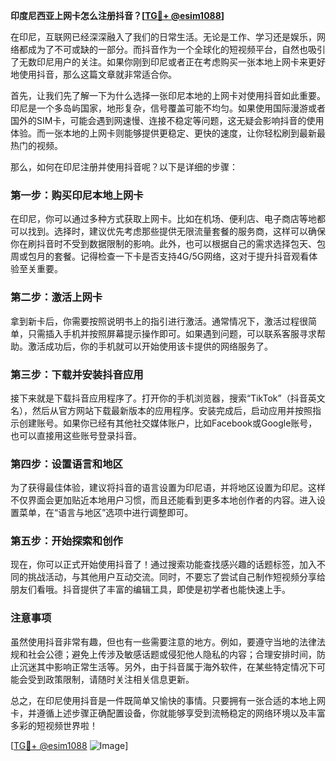 **印度尼西亚上网卡怎么注册抖音？[[TG💪+ @esim1088](https://t.me/s/esim1088)]**

在印尼，互联网已经深深融入了我们的日常生活。无论是工作、学习还是娱乐，网络都成为了不可或缺的一部分。而抖音作为一个全球化的短视频平台，自然也吸引了无数印尼用户的关注。如果你刚到印尼或者正在考虑购买一张本地上网卡来更好地使用抖音，那么这篇文章就非常适合你。

首先，让我们先了解一下为什么选择一张印尼本地的上网卡对使用抖音如此重要。印尼是一个多岛屿国家，地形复杂，信号覆盖可能不均匀。如果使用国际漫游或者国外的SIM卡，可能会遇到网速慢、连接不稳定等问题，这无疑会影响抖音的使用体验。而一张本地的上网卡则能够提供更稳定、更快的速度，让你轻松刷到最新最热门的视频。

那么，如何在印尼注册并使用抖音呢？以下是详细的步骤：

### 第一步：购买印尼本地上网卡

在印尼，你可以通过多种方式获取上网卡。比如在机场、便利店、电子商店等地都可以找到。选择时，建议优先考虑那些提供无限流量套餐的服务商，这样可以确保你在刷抖音时不受到数据限制的影响。此外，也可以根据自己的需求选择包天、包周或包月的套餐。记得检查一下卡是否支持4G/5G网络，这对于提升抖音观看体验至关重要。

### 第二步：激活上网卡

拿到新卡后，你需要按照说明书上的指引进行激活。通常情况下，激活过程很简单，只需插入手机并按照屏幕提示操作即可。如果遇到问题，可以联系客服寻求帮助。激活成功后，你的手机就可以开始使用该卡提供的网络服务了。

### 第三步：下载并安装抖音应用

接下来就是下载抖音应用程序了。打开你的手机浏览器，搜索“TikTok”（抖音英文名），然后从官方网站下载最新版本的应用程序。安装完成后，启动应用并按照指示创建账号。如果你已经有其他社交媒体账户，比如Facebook或Google账号，也可以直接用这些账号登录抖音。

### 第四步：设置语言和地区

为了获得最佳体验，建议将抖音的语言设置为印尼语，并将地区设置为印尼。这样不仅界面会更加贴近本地用户习惯，而且还能看到更多本地创作者的内容。进入设置菜单，在“语言与地区”选项中进行调整即可。

### 第五步：开始探索和创作

现在，你可以正式开始使用抖音了！通过搜索功能查找感兴趣的话题标签，加入不同的挑战活动，与其他用户互动交流。同时，不要忘了尝试自己制作短视频分享给朋友们看哦。抖音提供了丰富的编辑工具，即使是初学者也能快速上手。

### 注意事项

虽然使用抖音非常有趣，但也有一些需要注意的地方。例如，要遵守当地的法律法规和社会公德；避免上传涉及敏感话题或侵犯他人隐私的内容；合理安排时间，防止沉迷其中影响正常生活等。另外，由于抖音属于海外软件，在某些特定情况下可能会受到政策限制，请随时关注相关信息更新。

总之，在印尼使用抖音是一件既简单又愉快的事情。只要拥有一张合适的本地上网卡，并遵循上述步骤正确配置设备，你就能够享受到流畅稳定的网络环境以及丰富多彩的短视频世界啦！

[[TG💪+ @esim1088](https://t.me/s/esim1088) ![Image](https://i.postimg.cc/4NQfJmqS/Snipaste-2025-05-13-00-14-12.png)]
